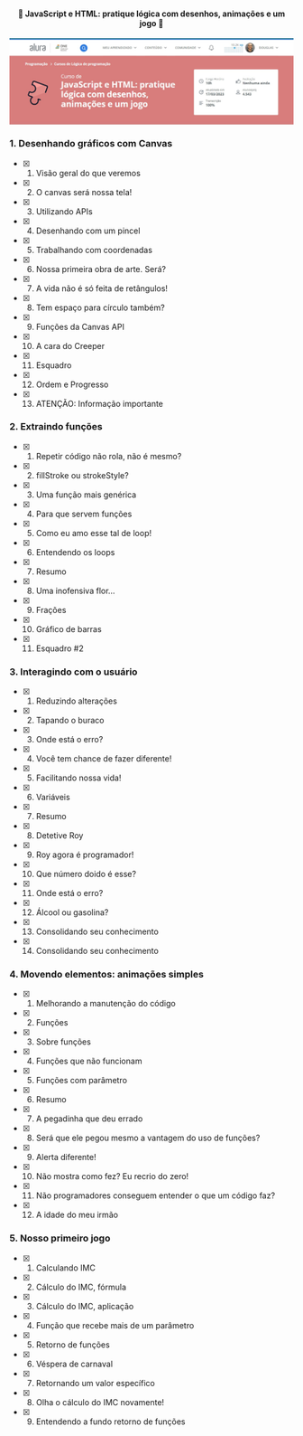 <h4 align="center">
 🚧 JavaScript e HTML: pratique lógica com desenhos, animações e um jogo 🚀
</h4>
 
<p align="center" style="display: flex; align-items: flex-start; justify-content: center;">
  <img alt="javascript_html" title="#javascript_html" src="../.github/2-javascript_html_pratique_logica_desenhos_animacoes_e_jogo.jpg" > 
</p>  

### 1. Desenhando gráficos com Canvas

- [x] 1. Visão geral do que veremos
- [x] 2. O canvas será nossa tela!
- [x] 3. Utilizando APIs
- [x] 4. Desenhando com um pincel
- [x] 5. Trabalhando com coordenadas
- [x] 6. Nossa primeira obra de arte. Será?
- [x] 7. A vida não é só feita de retângulos!
- [x] 8. Tem espaço para círculo também?
- [x] 9. Funções da Canvas API
- [x] 10. A cara do Creeper
- [x] 11. Esquadro
- [x] 12. Ordem e Progresso
- [x] 13. ATENÇÃO: Informação importante

### 2. Extraindo funções

- [x] 1. Repetir código não rola, não é mesmo?
- [x] 2. fillStroke ou strokeStyle?
- [x] 3. Uma função mais genérica
- [x] 4. Para que servem funções
- [x] 5. Como eu amo esse tal de loop!
- [x] 6. Entendendo os loops
- [x] 7. Resumo
- [x] 8. Uma inofensiva flor…
- [x] 9. Frações
- [x] 10. Gráfico de barras
- [x] 11. Esquadro #2

### 3. Interagindo com o usuário

- [x] 1. Reduzindo alterações 
- [x] 2. Tapando o buraco
- [x] 3. Onde está o erro?
- [x] 4. Você tem chance de fazer diferente!
- [x] 5. Facilitando nossa vida!
- [x] 6. Variáveis
- [x] 7. Resumo
- [x] 8. Detetive Roy
- [x] 9. Roy agora é programador!
- [x] 10. Que número doido é esse?
- [x] 11. Onde está o erro?
- [x] 12. Álcool ou gasolina?
- [x] 13. Consolidando seu conhecimento
- [x] 14. Consolidando seu conhecimento

### 4. Movendo elementos: animações simples

- [x] 1. Melhorando a manutenção do código
- [x] 2. Funções
- [x] 3. Sobre funções
- [x] 4. Funções que não funcionam
- [x] 5. Funções com parâmetro
- [x] 6. Resumo
- [x] 7. A pegadinha que deu errado
- [x] 8. Será que ele pegou mesmo a vantagem do uso de funções?
- [x] 9. Alerta diferente!
- [x] 10. Não mostra como fez? Eu recrio do zero!
- [x] 11. Não programadores conseguem  entender o que um código faz?
- [x] 12. A idade do meu irmão 

### 5. Nosso primeiro jogo

- [x] 1. Calculando IMC
- [x] 2. Cálculo do IMC, fórmula
- [x] 3. Cálculo do IMC, aplicação
- [x] 4. Função que recebe mais de um parâmetro
- [x] 5. Retorno de funções
- [x] 6. Véspera de carnaval
- [x] 7. Retornando um valor específico
- [x] 8. Olha o cálculo do IMC novamente!
- [x] 9. Entendendo a fundo retorno de funções  

